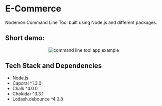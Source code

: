 # E-Commerce

Nodemon Command Line Tool built using Node.js and different packages.

## Short demo:

<p align ="center">
<img src="./watchit.gif" alt="command line tool app example">
</p>

## Tech Stack and Dependencies

-   Node.js
-   Caporal ^1.3.0
-   Chalk ^4.0.0
-   Chokidar ^3.3.1
-   Lodash.debounce ^4.0.8
